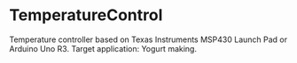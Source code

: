 # TemperatureControl
Temperature controller based on Texas Instruments MSP430 Launch Pad or Arduino Uno R3.  Target application:  Yogurt making.
